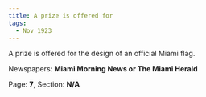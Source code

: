 ```yaml
---  
title: A prize is offered for  
tags:  
  - Nov 1923  
---  
```

  
A prize is offered for the design of an official Miami flag.  
  
Newspapers: **Miami Morning News or The Miami Herald**  
  
Page: **7**, Section: **N/A** 
